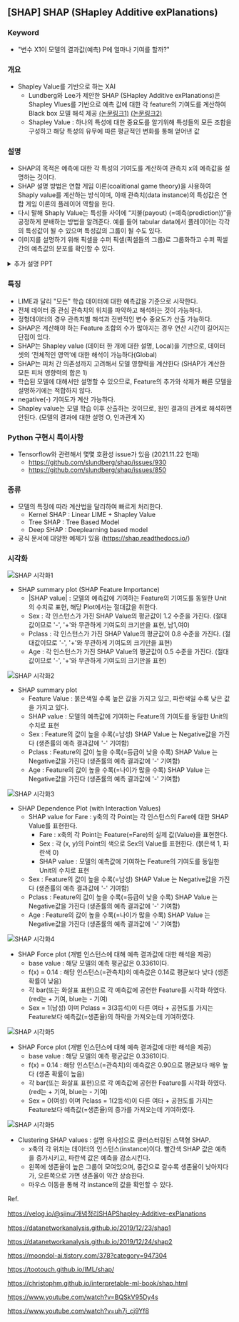 ## [SHAP] SHAP (SHapley Additive exPlanations)

### Keyword
 - "변수 X1이 모델의 결과값(예측) P에 얼마나 기여를 할까?"

### 개요
- Shapley Value를 기반으로 하는 XAI
	- Lundberg와 Lee가 제안한 SHAP (SHapley Additive exPlanations)은 Shapley Vlues를 기반으로 예측 값에 대한 각 feature의 기여도를 계산하여 Black box 모델 해석 제공 [(논문링크1)](https://arxiv.org/pdf/1705.07874.pdf) [(논문링크2)](https://arxiv.org/pdf/1802.03888.pdf)
	- Shapley Value : 하나의 특성에 대한 중요도를 알기위해 특성들의 모든 조합을 구성하고 해당 특성의 유무에 따른 평균적인 변화를 통해 얻어낸 값

### 설명
- SHAP의 목적은 예측에 대한 각 특성의 기여도를 계산하여 관측치 x의 예측값을 설명하는 것이다. 
- SHAP 설명 방법은 연합 게임 이론(coalitional game theory)을 사용하여 Shaply value를 계산하는 방식이며, 이때 관측치(data instance)의 특성값은 연합 게임 이론의 플레이어 역할을 한다.
- 다시 말해 Shaply Value는 특성들 사이에 “지불(payout) (=예측(prediction))”을 공정하게 분배하는 방법을 알려준다. 예를 들어 tabular data에서 플레이어는 각각의 특성값이 될 수 있으며 특성값의 그룹이 될 수도 있다. 
- 이미지를 설명하기 위해 픽셀을 수퍼 픽셀(픽셀들의 그룹)로 그룹화하고 수퍼 픽셀 간의 예측값의 분포를 확인할 수 있다.

<details>
<summary>추가 설명 PPT</summary>
<div markdown="1">
	<img src="https://github.com/sooeun67/xai/blob/main/images/SHAP_PPT01.jpg"/>
	<img src="https://github.com/sooeun67/xai/blob/main/images/SHAP_PPT02.jpg"/>
	<img src="https://github.com/sooeun67/xai/blob/main/images/SHAP_PPT03.jpg"/>
	(출처 : https://www.youtube.com/watch?v=BQSkV95Dy4s)
	<img src="https://github.com/sooeun67/xai/blob/main/images/SHAP_PPT04.jpg"/>
	(출처 : https://www.youtube.com/watch?v=uh7j_cj9Yf8)
</div>
</details>

### 특징
- LIME과 달리 "모든" 학습 데이터에 대한 예측값을 기준으로 시작한다.
- 전체 데이터 중 관심 관측치의 위치를 파악하고 해석하는 것이 가능하다.
- 정형데이터의 경우 관측치별 해석과 전반적인 변수 중요도가 산출 가능하다.
- SHAP은 계산해야 하는 Feature 조합의 수가 많아지는 경우 연산 시간이 길어지는 단점이 있다.
- SHAP는 Shapley value (데이터 한 개에 대한 설명, Local)을 기반으로, 데이터 셋의 ‘전체적인 영역’에 대한 해석이 가능하다(Global)
- SHAP는 피처 간 의존성까지 고려해서 모델 영향력을 계산한다 (SHAP가 계산한 모든 피처 영향력의 합은 1)
- 학습된 모델에 대해서만 설명할 수 있으므로, Feature의 추가와 삭제가 빠른 모델을 설명하기에는 적합하지 않다.
- negative(-) 기여도가 계산 가능하다.
- Shapley value는 모델 학습 이후 산출하는 것이므로, 원인 결과의 관계로 해석하면 안된다. (모델의 결과에 대한 설명 O, 인과관계 X)

### Python 구현시 특이사항
- Tensorflow와 관련해서 몇몇 호환성 issue가 있음 (2021.11.22 현재)
	- https://github.com/slundberg/shap/issues/930
	- https://github.com/slundberg/shap/issues/850

### 종류
- 모델의 특징에 따라 계산법을 달리하여 빠르게 처리한다.
	- Kernel SHAP : Linear LIME + Shapley Value
	- Tree SHAP : Tree Based Model
	- Deep SHAP : Deeplearning based model
- 공식 문서에 대양한 예제가 있음 (https://shap.readthedocs.io/)

### 시각화

![SHAP 시각화1](https://github.com/sooeun67/xai/blob/main/shap/SHAP_summary_01.jpg)
- SHAP summary plot (SHAP Feature Importance)
	- |SHAP value| : 모델의 예측값에 기여하는 Feature의 기여도를 동일한 Unit의 수치로 표현, 해당 Plot에서는 절대값을 취한다.
	- Sex : 각 인스턴스가 가진 SHAP Value의 평균값이 1.2 수준을 가진다. (절대값이므로 '-', '+'와 무관하게 기여도의 크기만을 표현, 남1,여0) 
	- Pclass : 각 인스턴스가 가진 SHAP Value의 평균값이 0.8 수준을 가진다. (절대값이므로 '-', '+'와 무관하게 기여도의 크기만을 표현) 
	- Age : 각 인스턴스가 가진 SHAP Value의 평균값이 0.5 수준을 가진다. (절대값이므로 '-', '+'와 무관하게 기여도의 크기만을 표현)

![SHAP 시각화2](https://github.com/sooeun67/xai/blob/main/shap/SHAP_summary_02.jpg)
- SHAP summary plot
	- Feature Value : 붉은색일 수록 높은 값을 가지고 있고, 파란색일 수록 낮은 값을 가지고 있다.
	- SHAP value : 모델의 예측값에 기여하는 Feature의 기여도를 동일한 Unit의 수치로 표현
	- Sex : Feature의 값이 높을 수록(=남성) SHAP Value 는 Negative값을 가진다 (생존률의 예측 결과값에 '-' 기여함)
	- Pclass : Feature의 값이 높을 수록(=등급이 낮을 수록) SHAP Value 는 Negative값을 가진다 (생존률의 예측 결과값에 '-' 기여함)
	- Age : Feature의 값이 높을 수록(=나이가 많을 수록) SHAP Value 는 Negative값을 가진다 (생존률의 예측 결과값에 '-' 기여함)

![SHAP 시각화3](https://github.com/sooeun67/xai/blob/main/shap/SHAP_dependency_01.png) 
- SHAP Dependence Plot (with Interaction Values)
	- SHAP value for Fare : y축의 각 Point는 각 인스턴스의 Fare에 대한 SHAP Value를 표현한다. 
		- Fare : x축의 각 Point는 Feature(=Fare)의 실제 값(Value)을 표현한다.
		- Sex : 각 (x, y)의 Point의 색으로 Sex의 Value를 표현한다. (붉은색 1, 파란색 0)
		- SHAP value : 모델의 예측값에 기여하는 Feature의 기여도를 동일한 Unit의 수치로 표현
	- Sex : Feature의 값이 높을 수록(=남성) SHAP Value 는 Negative값을 가진다 (생존률의 예측 결과값에 '-' 기여함) 
	- Pclass : Feature의 값이 높을 수록(=등급이 낮을 수록) SHAP Value 는 Negative값을 가진다 (생존률의 예측 결과값에 '-' 기여함) 
	- Age : Feature의 값이 높을 수록(=나이가 많을 수록) SHAP Value 는 Negative값을 가진다 (생존률의 예측 결과값에 '-' 기여함)

![SHAP 시각화4](https://github.com/sooeun67/xai/blob/main/shap/SHAP_force_01.png) 
- SHAP Force plot (개별 인스턴스에 대해 예측 결과값에 대한 해석을 제공)
	- base value : 해당 모델의 예측 평균값은 0.3361이다.
	- f(x) = 0.14 : 해당 인스턴스(=관측치)의 예측값은 0.14로 평균보다 낮다 (생존 확률이 낮음)
	- 각 bar(또는 화살표 표현)으로 각 예측값에 공헌한 Feature를 시각화 하였다. (red는 + 기여, blue는 - 기여)
	- Sex = 1(남성) 이며 Pclass = 3(3등석)이 다른 여타 + 공헌도를 가지는 Feature보다 예측값(=생존율)의 하락을 가져오는데 기여하였다.

![SHAP 시각화5](https://github.com/sooeun67/xai/blob/main/shap/SHAP_force_02.png) 
- SHAP Force plot (개별 인스턴스에 대해 예측 결과값에 대한 해석을 제공)
	- base value : 해당 모델의 예측 평균값은 0.3361이다.
	- f(x) = 0.14 : 해당 인스턴스(=관측치)의 예측값은 0.90으로 평균보다 매우 높다 (생존 확률이 높음)
	- 각 bar(또는 화살표 표현)으로 각 예측값에 공헌한 Feature를 시각화 하였다.(red는 + 기여, blue는 - 기여)
	- Sex = 0(여성) 이며 Pclass = 1(2등석)이 다른 여타 + 공헌도를 가지는 Feature보다 예측값(=생존율)의 증가를 가져오는데 기여하였다.

![SHAP 시각화5](https://github.com/sooeun67/xai/blob/main/shap/SHAP_clustering.png)
- Clustering SHAP values : 설명 유사성으로 클러스터링된 스택형 SHAP.
	- x축의 각 위치는 데이터의 인스턴스(instance)이다. 빨간색 SHAP 값은 예측을 증가시키고, 파란색 값은 예측을 감소시킨다. 
	- 왼쪽에 생존율이 높은 그룹이 모여있으며, 중간으로 갈수록 생존율이 낮아지다가, 오른쪽으로 가면 생존율이 약간 상승한다.
	- 마우스 이동을 통해 각 instance의 값을 확인할 수 있다.



Ref.

https://velog.io/@sjinu/개념정리SHAPShapley-Additive-exPlanations

https://datanetworkanalysis.github.io/2019/12/23/shap1

https://datanetworkanalysis.github.io/2019/12/24/shap2

https://moondol-ai.tistory.com/378?category=947304

https://tootouch.github.io/IML/shap/

https://christophm.github.io/interpretable-ml-book/shap.html

https://www.youtube.com/watch?v=BQSkV95Dy4s

https://www.youtube.com/watch?v=uh7j_cj9Yf8
